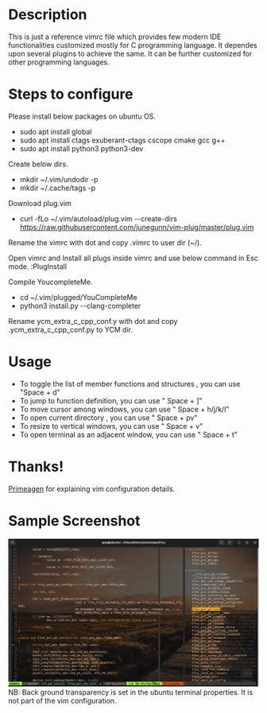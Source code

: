 # Description
This is just a reference vimrc file which provides few modern IDE functionalities customized mostly for C programming language. It dependes upon several plugins to achieve the same. It can be further customized for other programming languages.

# Steps to configure

Please install below packages on ubuntu OS.
* sudo apt install global
* sudo apt install ctags exuberant-ctags cscope cmake gcc g++
* sudo apt install python3 python3-dev

Create below dirs.
* mkdir ~/.vim/undodir -p
* mkdir ~/.cache/tags -p

Download plug.vim
* curl -fLo ~/.vim/autoload/plug.vim --create-dirs \
    https://raw.githubusercontent.com/junegunn/vim-plug/master/plug.vim

Rename the vimrc with dot and copy .vimrc to user dir (~/).

Open vimrc and Install all plugs inside vimrc and use below command in Esc mode.
 :PlugInstall

Compile YoucompleteMe.
* cd ~/.vim/plugged/YouCompleteMe
* python3 install.py --clang-completer

Rename ycm_extra_c_cpp_conf.y with dot and copy .ycm_extra_c_cpp_conf.py to YCM dir.


# Usage

* To toggle the list of member functions and structures , you can use "Space + d"
* To jump to function definition, you can use " Space + ]"
* To move cursor among windows, you can use " Space + h/j/k/l"
* To open current directory , you can use " Space + pv"
* To resize to vertical windows, you can use " Space + v"
* To open terminal as an adjacent window, you can use " Space + t"

# Thanks!
[Primeagen](https://www.youtube.com/@ThePrimeagen) for explaining vim configuration details.
# Sample Screenshot
![sample screenshot of editor](sample_screenshot.png "vim")
NB: Back ground transparency is set in the ubuntu terminal properties. It is not part of the vim configuration.
